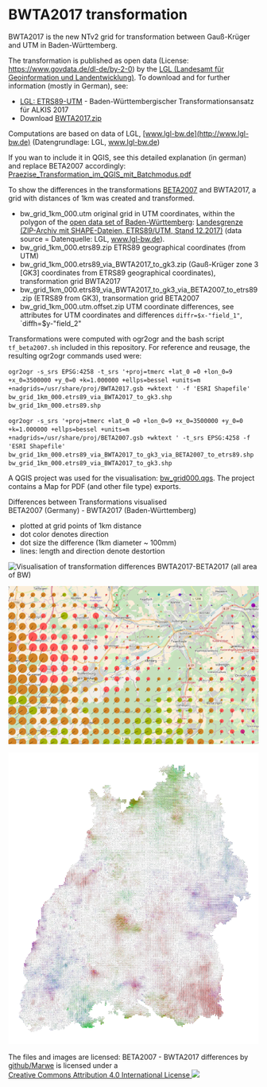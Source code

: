 # BWTA2017 transformation

BWTA2017 is the new NTv2 grid for transformation between Gauß-Krüger and UTM in Baden-Württemberg.

The transformation is published as open data (License: https://www.govdata.de/dl-de/by-2-0) by the [LGL (Landesamt für Geoinformation und Landentwicklung)](https://www.lgl-bw.de). 
To download and for further information (mostly in German), see:

* [LGL: ETRS89-UTM](https://www.lgl-bw.de/lgl-internet/opencms/de/05_Geoinformation/Liegenschaftskataster/ETRS89-UTM/) - Baden-Württembergischer Transformationsansatz für ALKIS 2017
* Download [BWTA2017.zip](https://www.lgl-bw.de/lgl-internet/opencms/de/05_Geoinformation/Galerien/Dokumente/BWTA2017.zip)

Computations are based on data of LGL, [www.lgl-bw.de](http://www.lgl-bw.de) (Datengrundlage: LGL, www.lgl-bw.de)

If you wan to include it in QGIS, see this detailed explanation (in german) and replace BETA2007 accordingly: [Praezise_Transformation_im_QGIS_mit_Batchmodus.pdf](http://www.gkg-kassel.de/pdf/Praezise_Transformation_im_QGIS_mit_Batchmodus.pdf)

To show the differences in the transformations [BETA2007](http://crs.bkg.bund.de/crseu/crs/descrtrans/BeTA/de_dhdn2etrs_beta.php) and BWTA2017, a grid with distances of 1km was created and transformed.

* bw_grid_1km_000.utm original grid in UTM coordinates, within the polygon of the [open data set of Baden-Württemberg](https://www.lgl-bw.de/lgl-internet/opencms/de/07_Produkte_und_Dienstleistungen/Open_Data_Initiative/index.html): [Landesgrenze (ZIP-Archiv mit SHAPE-Dateien, ETRS89/UTM, Stand 12.2017)](https://www.lgl-bw.de/lgl-internet/web/sites/default/de/07_Produkte_und_Dienstleistungen/Open_Data_Initiative/Galerien/Dokumente/AX_Gebiet_Bundesland.zip) (data source = Datenquelle: LGL, www.lgl-bw.de).
* bw_grid_1km_000.etrs89.zip ETRS89 geographical coordinates (from UTM)
* bw_grid_1km_000.etrs89_via_BWTA2017_to_gk3.zip (Gauß-Krüger zone 3 \[GK3\] coordinates from ETRS89 geographical coordinates), transformation grid BWTA2017
* bw_grid_1km_000.etrs89_via_BWTA2017_to_gk3_via_BETA2007_to_etrs89.zip (ETRS89 from GK3), transormation grid BETA2007
* bw_grid_1km_000.utm.offset.zip UTM coordinate differences, see attributes for UTM coordinates and differences `diffr=$x-"field_1"`, `diffh=$y-"field_2"

Transformations were computed with ogr2ogr and the bash script `tf_beta2007.sh` included in this repository. For reference and reusage, the resulting ogr2ogr commands used were:

`ogr2ogr -s_srs EPSG:4258 -t_srs '+proj=tmerc +lat_0 =0 +lon_0=9 +x_0=3500000 +y_0=0 +k=1.000000 +ellps=bessel +units=m +nadgrids=/usr/share/proj/BWTA2017.gsb +wktext ' -f 'ESRI Shapefile' bw_grid_1km_000.etrs89_via_BWTA2017_to_gk3.shp bw_grid_1km_000.etrs89.shp`

`ogr2ogr -s_srs '+proj=tmerc +lat_0 =0 +lon_0=9 +x_0=3500000 +y_0=0 +k=1.000000 +ellps=bessel +units=m +nadgrids=/usr/share/proj/BETA2007.gsb +wktext ' -t_srs EPSG:4258 -f 'ESRI Shapefile' bw_grid_1km_000.etrs89_via_BWTA2017_to_gk3_via_BETA2007_to_etrs89.shp bw_grid_1km_000.etrs89_via_BWTA2017_to_gk3.shp`



A QGIS project was used for the visualisation: [bw_grid000.qgs](bw_grid000.qgs). 
The project contains a Map for PDF (and other file type) exports.

Differences between Transformations visualised\
BETA2007 (Germany) - BWTA2017 (Baden-Württemberg)
* plotted at grid points of 1km distance
* dot color denotes direction
* dot size the difference (1km diameter ~ 100mm)
* lines: length and direction denote destortion



![Visualisation of transformation differences BWTA2017-BETA2017 (all area of BW)](bwta2017_beta2007_diff_large.png)

![Visualisation of transformation differences BWTA2017-BETA2017 (detail)](bwta2017_beta2007_diff.png)

![Visualisation of transformation differences BWTA2017-BETA2017 (all area of BW, white background)](bwta2017_beta2007_diff_large_whitebg.png)

The files and images are licensed: BETA2007 - BWTA2017 differences by 
[github/Marwe](https://github.com/Marwe/bwta2017data)
is licensed under a  
[Creative Commons Attribution 4.0 International License ![](https://i.creativecommons.org/l/by/4.0/88x31.png)](http://creativecommons.org/licenses/by/4.0/)

